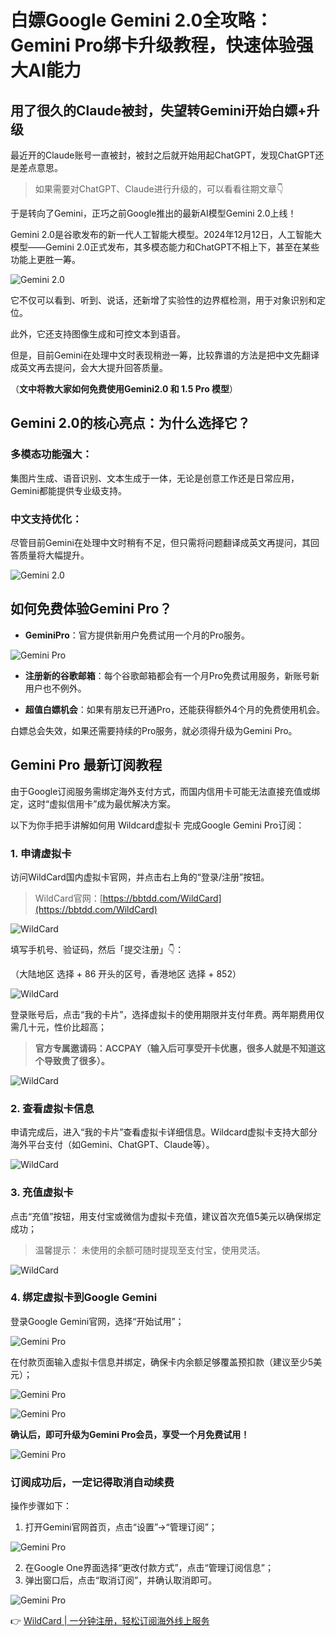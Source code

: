 # 白嫖Google Gemini 2.0全攻略：Gemini Pro绑卡升级教程，快速体验强大AI能力

## 用了很久的Claude被封，失望转Gemini开始白嫖+升级

最近开的Claude账号一直被封，被封之后就开始用起ChatGPT，发现ChatGPT还是差点意思。

> 如果需要对ChatGPT、Claude进行升级的，可以看看往期文章👇

于是转向了Gemini，正巧之前Google推出的最新AI模型Gemini 2.0上线！

Gemini 2.0是谷歌发布的新一代人工智能大模型。2024年12月12日，人工智能大模型——Gemini 2.0正式发布，其多模态能力和ChatGPT不相上下，甚至在某些功能上更胜一筹。

![Gemini 2.0](https://bbtdd.com/img/82166089817.webp)

它不仅可以看到、听到、说话，还新增了实验性的边界框检测，用于对象识别和定位。

此外，它还支持图像生成和可控文本到语音。

但是，目前Gemini在处理中文时表现稍逊一筹，比较靠谱的方法是把中文先翻译成英文再去提问，会大大提升回答质量。

（**文中将教大家如何免费使用Gemini2.0 和 1.5 Pro 模型**）

## Gemini 2.0的核心亮点：为什么选择它？

### 多模态功能强大：

集图片生成、语音识别、文本生成于一体，无论是创意工作还是日常应用，Gemini都能提供专业级支持。

### 中文支持优化：

尽管目前Gemini在处理中文时稍有不足，但只需将问题翻译成英文再提问，其回答质量将大幅提升。

![Gemini 2.0](https://bbtdd.com/img/26305222.webp)

## 如何免费体验Gemini Pro？

- **GeminiPro**：官方提供新用户免费试用一个月的Pro服务。

![Gemini Pro](https://bbtdd.com/img/7871201714.webp)

- **注册新的谷歌邮箱**：每个谷歌邮箱都会有一个月Pro免费试用服务，新账号新用户也不例外。

- **超值白嫖机会**：如果有朋友已开通Pro，还能获得额外4个月的免费使用机会。

白嫖总会失效，如果还需要持续的Pro服务，就必须得升级为Gemini Pro。

## Gemini Pro 最新订阅教程

由于Google订阅服务需绑定海外支付方式，而国内信用卡可能无法直接充值或绑定，这时“虚拟信用卡”成为最优解决方案。

以下为你手把手讲解如何用 Wildcard虚拟卡 完成Google Gemini Pro订阅：

### 1. 申请虚拟卡

访问WildCard国内虚拟卡官网，并点击右上角的“登录/注册”按钮。

> WildCard官网：[https://bbtdd.com/WildCard](https://bbtdd.com/WildCard)

![WildCard](https://bbtdd.com/img/07948764176.webp)

填写手机号、验证码，然后「提交注册」👇：

（大陆地区 选择 + 86 开头的区号，香港地区 选择 + 852）

![WildCard](https://bbtdd.com/img/223702336341.webp)

登录账号后，点击“我的卡片”，选择虚拟卡的使用期限并支付年费。两年期费用仅需几十元，性价比超高；

> **官方专属邀请码：ACCPAY（输入后可享受开卡优惠，很多人就是不知道这个导致贵了很多）。**

![WildCard](https://bbtdd.com/img/491469326024.webp)

### 2. 查看虚拟卡信息

申请完成后，进入“我的卡片”查看虚拟卡详细信息。Wildcard虚拟卡支持大部分海外平台支付（如Gemini、ChatGPT、Claude等）。

![WildCard](https://bbtdd.com/img/612572056487949.webp)

### 3. 充值虚拟卡

点击“充值”按钮，用支付宝或微信为虚拟卡充值，建议首次充值5美元以确保绑定成功；

> 温馨提示： 未使用的余额可随时提现至支付宝，使用灵活。

![WildCard](https://bbtdd.com/img/516963655.webp)

### 4. 绑定虚拟卡到Google Gemini

登录Google Gemini官网，选择“开始试用”；

![Gemini Pro](https://bbtdd.com/img/39173349.webp)

在付款页面输入虚拟卡信息并绑定，确保卡内余额足够覆盖预扣款（建议至少5美元）；

![Gemini Pro](https://bbtdd.com/img/8074842780.webp)

![Gemini Pro](https://bbtdd.com/img/457545257.webp)

**确认后，即可升级为Gemini Pro会员，享受一个月免费试用！**

![Gemini Pro](https://bbtdd.com/img/841148675972104.webp)

### 订阅成功后，一定记得取消自动续费

操作步骤如下：

1. 打开Gemini官网首页，点击“设置”→“管理订阅”；

![Gemini Pro](https://bbtdd.com/img/6496977567605766.webp)

2. 在Google One界面选择“更改付款方式”，点击“管理订阅信息”；
3. 弹出窗口后，点击“取消订阅”，并确认取消即可。

![Gemini Pro](https://bbtdd.com/img/55235235.webp)

👉 [WildCard | 一分钟注册，轻松订阅海外线上服务](https://bbtdd.com/WildCard)